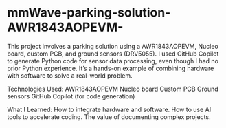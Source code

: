# mmWave-parking-solution-AWR1843AOPEVM-
This project involves a parking solution using a AWR1843AOPEVM, Nucleo board, custom PCB, and ground sensors (DRV5055). I used GitHub Copilot to generate Python code for sensor data processing, even though I had no prior Python experience. It’s a hands-on example of combining hardware with software to solve a real-world problem.

Technologies Used:
AWR1843AOPEVM
Nucleo board
Custom PCB
Ground sensors
GitHub Copilot (for code generation)


What I Learned:
How to integrate hardware and software.
How to use AI tools to accelerate coding.
The value of documenting complex projects.
